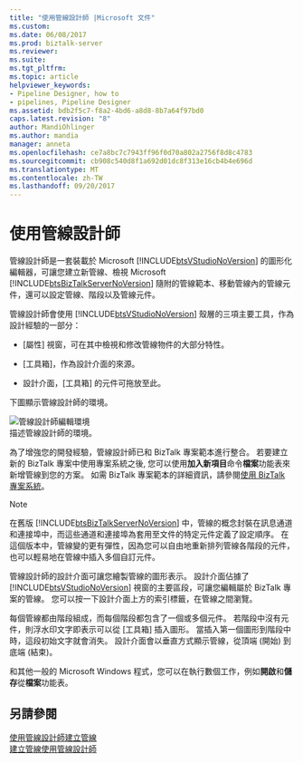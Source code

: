 ```yaml
---
title: "使用管線設計師 |Microsoft 文件"
ms.custom: 
ms.date: 06/08/2017
ms.prod: biztalk-server
ms.reviewer: 
ms.suite: 
ms.tgt_pltfrm: 
ms.topic: article
helpviewer_keywords:
- Pipeline Designer, how to
- pipelines, Pipeline Designer
ms.assetid: bdb2f5c7-f8a2-4bd6-a8d8-8b7a64f97bd0
caps.latest.revision: "8"
author: MandiOhlinger
ms.author: mandia
manager: anneta
ms.openlocfilehash: ce7a8bc7c7943ff96f0d70a802a2756f8d8c4783
ms.sourcegitcommit: cb908c540d8f1a692d01dc8f313e16cb4b4e696d
ms.translationtype: MT
ms.contentlocale: zh-TW
ms.lasthandoff: 09/20/2017
---
```

# <a name="using-pipeline-designer"></a>使用管線設計師
管線設計師是一套裝載於 Microsoft [!INCLUDE[btsVStudioNoVersion](../includes/btsvstudionoversion-md.md)] 的圖形化編輯器，可讓您建立新管線、檢視 Microsoft [!INCLUDE[btsBizTalkServerNoVersion](../includes/btsbiztalkservernoversion-md.md)] 隨附的管線範本、移動管線內的管線元件，還可以設定管線、階段以及管線元件。  
  
 管線設計師會使用 [!INCLUDE[btsVStudioNoVersion](../includes/btsvstudionoversion-md.md)] 殼層的三項主要工具，作為設計經驗的一部分：  
  
-   [屬性] 視窗，可在其中檢視和修改管線物件的大部分特性。  
  
-   [工具箱]，作為設計介面的來源。  
  
-   設計介面，[工具箱] 的元件可拖放至此。  
  
 下圖顯示管線設計師的環境。  
  
 ![管線設計師編輯環境](../core/media/ebiz-prog-usepipe.gif "ebiz_prog_usepipe")  
描述管線設計師的環境。  
  
 為了增強您的開發經驗，管線設計師已和 BizTalk 專案範本進行整合。 若要建立新的 BizTalk 專案中使用專案系統之後, 您可以使用**加入新項目**命令**檔案**功能表來新增管線到您的方案。 如需 BizTalk 專案範本的詳細資訊，請參閱[使用 BizTalk 專案系統](../core/using-the-biztalk-project-system.md)。  
  
> [!NOTE]
>  在舊版 [!INCLUDE[btsBizTalkServerNoVersion](../includes/btsbiztalkservernoversion-md.md)] 中，管線的概念封裝在訊息通道和連接埠中，而這些通道和連接埠為套用至文件的特定元件定義了設定順序。 在這個版本中，管線變的更有彈性，因為您可以自由地重新排列管線各階段的元件，也可以輕易地在管線中插入多個自訂元件。  
  
 管線設計師的設計介面可讓您繪製管線的圖形表示。 設計介面佔據了 [!INCLUDE[btsVStudioNoVersion](../includes/btsvstudionoversion-md.md)] 視窗的主要區段，可讓您編輯屬於 BizTalk 專案的管線。 您可以按一下設計介面上方的索引標籤，在管線之間瀏覽。  
  
 每個管線都由階段組成，而每個階段都包含了一個或多個元件。 若階段中沒有元件，則浮水印文字即表示可以從 [工具箱] 插入圖形。 當插入第一個圖形到階段中時，這段初始文字就會消失。 設計介面會以垂直方式顯示管線，從頂端 (開始) 到底端 (結束)。  
  
 和其他一般的 Microsoft Windows 程式，您可以在執行數個工作，例如**開啟**和**儲存**從**檔案**功能表。  
  
## <a name="see-also"></a>另請參閱  
 [使用管線設計師建立管線](../core/creating-pipelines-with-pipeline-designer.md)   
 [建立管線使用管線設計師](../core/creating-pipelines-using-pipeline-designer.md)